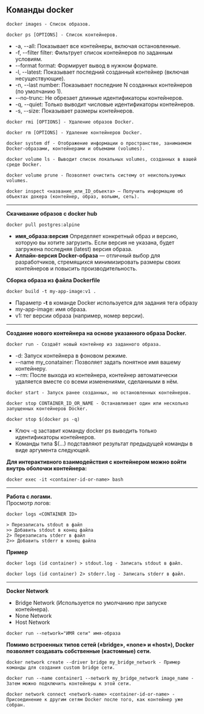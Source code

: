 **Команды docker**
---
~~~
docker images - Список образов.
~~~
~~~
docker ps [OPTIONS] - Список контейнеров.
~~~
  + -a, --all: Показывает все контейнеры, включая остановленные.  
  + -f, --filter filter: Фильтрует список контейнеров по заданным условиям.  
  + --format format: Формирует вывод в нужном формате.  
  + -l, --latest: Показывает последний созданный контейнер (включая несуществующие).  
  + -n, --last number: Показывает последние N созданных контейнеров (по умолчанию 1).  
  + --no-trunc: Не обрезает длинные идентификаторы контейнеров.  
  + -q, --quiet: Только выводит числовые идентификаторы контейнеров.  
  + -s, --size: Показывает размеры контейнеров.
    
~~~
docker rmi [OPTIONS] - Удаление образов Docker.
~~~
~~~
docker rm [OPTIONS] - Удаление контейнеров Docker.
~~~
~~~
docker system df - Отображение информации о пространстве, занимаемом Docker-образами, контейнерами и объемами (volumes).
~~~
~~~
docker volume ls - Выводит список локальных volumes, созданных в вашей среде Docker.
~~~
~~~
docker volume prune - Позволяет очистить систему от неиспользуемых volumes.
~~~
~~~
docker inspect <название_или_ID_объекта> — Получить информацию об объектах докера (контейнер, образ, вольюм, сеть).
~~~
---
**Скачивание образов с docker hub**
~~~
docker pull postgres:alpine
~~~
+ **имя_образа:версия** Определяет конкретный образ и версию, которую вы хотите загрузить. Если версия не указана, будет загружена последняя (latest) версия образа.
+ **Алпайн-версия Docker-образа** — отличный выбор для разработчиков, стремящихся минимизировать размеры своих контейнеров и повысить производительность.

**Сборка образа из файла Dockerfile**
~~~
docker build -t my-app-image:v1 .
~~~
+ Параметр **-t** в команде Docker используется для задания тега образу
+ my-app-image: имя образа.
+ v1: тег версии образа (например, номер версии).
---

**Создание нового контейнера на основе указанного образа Docker.**  
~~~
docker run - Создаёт новый контейнер из заданного образа.
~~~
  + -d: Запуск контейнера в фоновом режиме.
  + --name my_conatainer: Позволяет задать понятное имя вашему контейнеру.
  + --rm: После выхода из контейнера, контейнер автоматически удаляется вместе со всеми изменениями, сделанными в нём.
~~~
docker start - Запуск ранее созданных, но остановленных контейнеров.
~~~
~~~
docker stop CONTAINER_ID_OR_NAME - Останавливает один или несколько запущенных контейнеров Docker.
~~~
~~~
docker stop $(docker ps -q) 
~~~
  + Ключ -q заставит команду docker ps выводить только идентификаторы контейнеров.  
  + Команды типа $(...) подставляют результат предыдущей команды в виде аргумента следующей. 

**Для интерактивного взаимодействия с контейнером можно войти внутрь оболочки контейнера:**  
~~~
docker exec -it <container-id-or-name> bash
~~~
---

**Работа с логами.**  
Просмотр логов:  
~~~
docker logs <CONTAINER ID>
~~~

~~~
> Перезаписать stdout в файл
>> Добавить stdout в конец файла
2> Перезаписать stderr в файл
2>> Добавить stderr в конец файла
~~~
**Пример**
~~~
docker logs (id container) > stdout.log - Записать stdout в файл.
~~~
~~~
docker logs (id container) 2> stderr.log - Записать stderr в файл.
~~~
---

**Docker Network** 
+ Bridge Network (Используется по умолчанию при запуске контейнера).
+ None Network 
+ Host Network
~~~
docker run --network="ИМЯ сети" имя-образа
~~~

**Помимо встроенных типов сетей («bridge», «none» и «host»), Docker позволяет создавать собственные (кастомные) сети.** 
~~~
docker network create --driver bridge my_bridge_network - Пример команды для создания custom bridge сети.
~~~
~~~
docker run --name container1 --network my_bridge_network image_name - Затем можно подключить контейнеры к этой сети.
~~~
~~~
docker network connect <network-name> <container-id-or-name> - Присоединение к другим сетям Docker после того, как контейнер уже собран.
~~~

